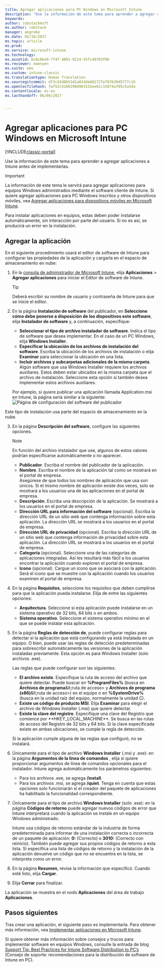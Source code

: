 ```yaml
---
title: Agregar aplicaciones para PC Windows en Microsoft Intune
description: "Use la información de este tema para aprender a agregar aplicaciones para equipos Windows a Intune antes de implementarlas."
keywords: 
author: robstackmsft
ms.author: robstack
manager: angrobe
ms.date: 02/16/2017
ms.topic: article
ms.prod: 
ms.service: microsoft-intune
ms.technology: 
ms.assetid: bc8c8be9-7f4f-4891-9224-55fc40703f0b
ms.reviewer: owenyen
ms.suite: ems
ms.custom: intune-classic
ms.translationtype: Human Translation
ms.sourcegitcommit: df3c42d8b52d1a01ddab82727e707639d5f77c16
ms.openlocfilehash: faf52c4166298d981532ee61c158f4a705c5a3da
ms.contentlocale: es-es
ms.lasthandoff: 06/08/2017


---
```


# <a name="add-apps-for-windows-pcs-that-run-the-intune-software-client"></a>Agregar aplicaciones para PC Windows en Microsoft Intune

[!INCLUDE[classic-portal](../includes/classic-portal.md)]

Use la información de este tema para aprender a agregar aplicaciones a Intune antes de implementarlas.

> [!IMPORTANT]
> La información de este tema le servirá para agregar aplicaciones para equipos Windows administrados mediante el software cliente de Intune. Si quiere agregar aplicaciones para PC Windows inscritos y otros dispositivos móviles, vea [Agregar aplicaciones para dispositivos móviles en Microsoft Intune](add-apps-for-mobile-devices-in-microsoft-intune.md).

Para instalar aplicaciones en equipos, estas deben poder instalarse automáticamente, sin interacción por parte del usuario. Si no es así, se producirá un error en la instalación.


## <a name="add-the-app"></a>Agregar la aplicación
En el siguiente procedimiento usará el editor de software de Intune para configurar las propiedades de la aplicación y cargarla en el espacio de almacenamiento en nube:

1.  En la [consola de administrador de Microsoft Intune](https://manage.microsoft.com), elija **Aplicaciones** &gt; **Agregar aplicaciones** para iniciar el Editor de software de Intune.

    > [!TIP]
    > Deberá escribir su nombre de usuario y contraseña de Intune para que se inicie el editor.

2.  En la página **Instalación de software** del publicador, en **Seleccione cómo debe ponerse a disposición de los dispositivos este software**, elija **Instalador de software** y, a continuación, especifique:

    - **Seleccionar el tipo de archivo instalador de software**. Indica el tipo de software que desea implementar. En el caso de un PC Windows, elija **Windows Installer**.
    - **Especificar la ubicación de los archivos de instalación del software**. Escriba la ubicación de los archivos de instalación o elija **Examinar** para seleccionar la ubicación en una lista.
    - **Incluir archivos y subcarpetas adicionales de la misma carpeta**. Algún software que usa Windows Installer requiere los archivos auxiliares. Estos deben estar ubicados en la misma carpeta que el archivo de instalación. Seleccione esta opción si también desea implementar estos archivos auxiliares.

    Por ejemplo, si quiere publicar una aplicación llamada Application.msi en Intune, la página sería similar a la siguiente: ![Página de configuración del software del publicador](./media/publisher-for-pc.png)

   Este tipo de instalación usa parte del espacio de almacenamiento en la nube.

3.  En la página **Descripción del software**, configure las siguientes opciones.

    > [!NOTE]
    > En función del archivo instalador que use, algunos de estos valores podrían especificarse automáticamente o no aparecer.

    - **Publicador**. Escriba el nombre del publicador de la aplicación.
    - **Nombre**. Escriba el nombre de la aplicación tal como se mostrará en el portal de empresa.<br />Asegúrese de que todos los nombres de aplicación que usa son únicos. Si el mismo nombre de aplicación existe dos veces, solo se mostrará a los usuarios una de las aplicaciones en el portal de empresa.
    - **Descripción**. Escriba una descripción de la aplicación. Se mostrará a los usuarios en el portal de empresa.
    - **Dirección URL para información del software** (opcional). Escriba la dirección URL de un sitio web que contenga información sobre esta aplicación. La dirección URL se mostrará a los usuarios en el portal de empresa.
    - **Dirección URL de privacidad** (opcional). Escriba la dirección URL de un sitio web que contenga información de privacidad sobre esta aplicación. La dirección URL se mostrará a los usuarios en el portal de empresa.
    - **Categoría** (opcional). Seleccione una de las categorías de aplicaciones integradas. Así les resultará más fácil a los usuarios encontrar la aplicación cuando exploren el portal de empresa.
    - **Icono** (opcional). Cargue un icono que se asociará con la aplicación. Será el icono que se muestre con la aplicación cuando los usuarios examinen el portal de empresa.

4.  En la página **Requisitos**, seleccione los requisitos que deben cumplirse para que la aplicación pueda instalarse. Elija de entre las siguientes opciones:

    - **Arquitectura**. Seleccione si esta aplicación puede instalarse en un sistema operativo de 32 bits, 64 bits o en ambos.
    - **Sistema operativo**. Seleccione el sistema operativo mínimo en el que se puede instalar esta aplicación.

5.  En la página **Reglas de detección de**, puede configurar reglas para detectar si la aplicación que está configurando ya está instalada en un equipo. O bien, puede usar las reglas de detección predeterminadas para sobrescribir automáticamente las versiones de la aplicación instaladas previamente. Esta opción es para Windows Installer (solo archivos .exe).

    Las reglas que puede configurar son las siguientes:
    - **El archivo existe**. Especifique la ruta de acceso del archivo que quiere detectar. Puede buscar en **%ProgramFiles%** (busca en **Archivos de programa**\&lt;ruta de acceso&gt; y **Archivos de programa (x86)**\&lt;ruta de acceso&gt;) en el equipo o en **%SystemDrive%** (busca en la unidad raíz del equipo, normalmente la unidad C).
    - **Existe un código de producto MSI**. Elija **Examinar** para elegir el archivo de Windows Installer (.msi) que quiere detectar.
    - **Existe la clave del registro**. Especifique una clave del Registro que comience por **HKEY_LOCAL_MACHINE\**. Se busca en las rutas de acceso del Registro de 32 bits y 64 bits. Si la clave especificada existe en ambas ubicaciones, se cumple la regla de detección.

    Si la aplicación cumple alguna de las reglas que configuró, no se instalará.

6.  Únicamente para el tipo de archivo **Windows Installer** (.msi y .exe): en la página **Argumentos de la línea de comandos** , elija si quiere proporcionar argumentos de línea de comandos opcionales para el instalador.
    Intune agrega automáticamente los parámetros siguientes:
    - Para los archivos .exe, se agrega **/install**.
    - Para los archivos .msi, se agrega **/quiet**.
    Tenga en cuenta que estas opciones solo funcionarán si el creador del paquete de aplicaciones ha habilitado la funcionalidad correspondiente.

7.  Únicamente para el tipo de archivo **Windows Installer** (solo .exe): en la página **Códigos de retorno** puede agregar nuevos códigos de error que Intune interpretará cuando la aplicación se instale en un equipo Windows administrado.

    Intune usa códigos de retorno estándar de la industria de forma predeterminada para informar de una instalación correcta o incorrecta de un paquete de aplicación: **0:** (Correcto) o **3010:** (Correcto con reinicio). También puede agregar sus propios códigos de retorno a esta lista. Si especifica una lista de códigos de retorno y la instalación de la aplicación devuelve un código que no se encuentra en la lista, se interpreta como un error.

8.  En la página **Resumen**, revise la información que especificó. Cuando esté listo, elija **Cargar**.

9. Elija **Cerrar** para finalizar.

La aplicación se muestra en el nodo **Aplicaciones** del área de trabajo **Aplicaciones**.

## <a name="next-steps"></a>Pasos siguientes

Tras crear una aplicación, el siguiente paso es implementarla. Para obtener más información, vea [Implementar aplicaciones en Microsoft Intune](deploy-apps.md).

Si quiere obtener más información sobre consejos y trucos para implementar software en equipos Windows, consulte la entrada de blog [Support Tip: Best Practices for Intune Software Distribution to PC’s](https://blogs.technet.microsoft.com/intunesupport/2016/06/13/support-tip-best-practices-for-intune-software-distribution-to-pcs/) (Consejo de soporte: recomendaciones para la distribución de software de Intune en PC).

